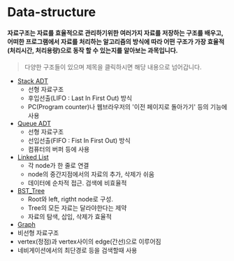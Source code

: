 # Data-structure  
#### 자료구조는 자료를 효율적으로 관리하기위한 여러가지 자료를 저장하는 구조를 배우고, 어떠한 프로그램에서 자료를 처리하는 알고리즘의 방식에 따라 어떤 구조가 가장 효율적(처리시간, 처리용량)으로 동작 할 수 있는지를 알아보는 과목입니다.  
> 다양한 구조들이 있으며 제목을 클릭하시면 해당 내용으로 넘어갑니다.  
* [Stack ADT](https://github.com/rlasanggus/Data-structure/tree/master/stack)  
  * 선형 자료구조  
  * 후입선출(LIFO : Last In First Out) 방식  
  * PC(Program counter)나 웹브라우저의 '이전 페이지로 돌아가기' 등의 기능에 사용
* [Queue ADT](https://github.com/rlasanggus/Data-structure/tree/master/queue)  
  * 선형 자료구조  
  * 선입선출(FIFO : Fist In First Out) 방식
  * 컴퓨터의 버퍼 등에 사용  
* [Linked List](https://github.com/rlasanggus/Data-structure/tree/master/llist)  
  * 각 node가 한 줄로 연결  
  * node의 중간지점에서의 자료의 추가, 삭제가 쉬움  
  * 데이터에 순차적 접근. 검색에 비효율적  
* [BST_Tree](https://github.com/rlasanggus/Data-structure/tree/master/BST_tree)  
  * Root와 left, rigtht node로 구성.  
  * Tree의 모든 자료는 달라야한다는 제약  
  * 자료의 탐색, 삽입, 삭제가 효율적
* [Graph](https://github.com/rlasanggus/Data-structure/tree/master/graph)  
 * 비선형 자료구조  
 * vertex(정점)과 vertex사이의 edge(간선)으로 이루어짐  
 * 네비게이션에서의 최단경로 등을 검색할때 사용  
